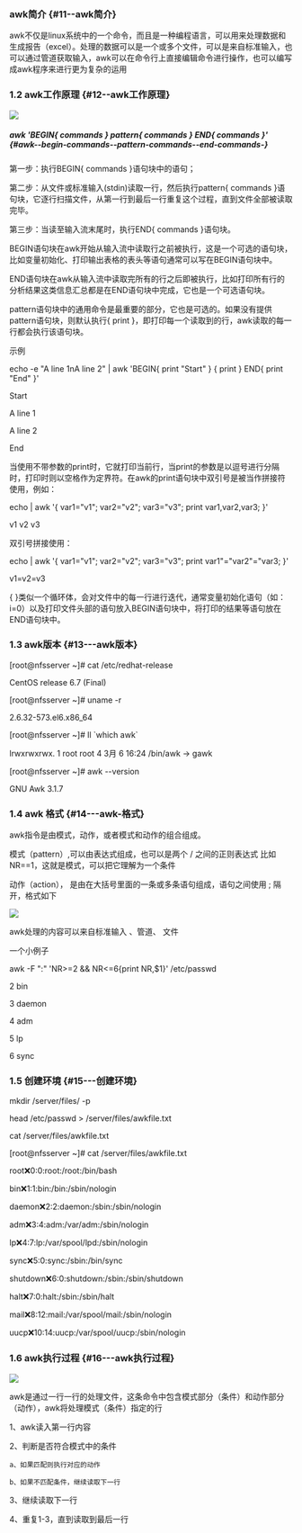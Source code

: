 ### awk简介 {#11--awk简介}

awk不仅是linux系统中的一个命令，而且是一种编程语言，可以用来处理数据和生成报告（excel）。处理的数据可以是一个或多个文件，可以是来自标准输入，也可以通过管道获取输入，awk可以在命令行上直接编辑命令进行操作，也可以编写成awk程序来进行更为复杂的运用

### 1.2 awk工作原理 {#12--awk工作原理}

![](https://www.luffycity.com/linux-book/assets/21-1.png)

##### awk 'BEGIN{ commands } pattern{ commands } END{ commands }' {#awk--begin-commands--pattern-commands--end-commands-}

第一步：执行BEGIN{ commands }语句块中的语句；

第二步：从文件或标准输入\(stdin\)读取一行，然后执行pattern{ commands }语句块，它逐行扫描文件，从第一行到最后一行重复这个过程，直到文件全部被读取完毕。

第三步：当读至输入流末尾时，执行END{ commands }语句块。

BEGIN语句块在awk开始从输入流中读取行之前被执行，这是一个可选的语句块，比如变量初始化、打印输出表格的表头等语句通常可以写在BEGIN语句块中。

END语句块在awk从输入流中读取完所有的行之后即被执行，比如打印所有行的分析结果这类信息汇总都是在END语句块中完成，它也是一个可选语句块。

pattern语句块中的通用命令是最重要的部分，它也是可选的。如果没有提供pattern语句块，则默认执行{ print }，即打印每一个读取到的行，awk读取的每一行都会执行该语句块。

示例

echo -e "A line 1nA line 2" \| awk 'BEGIN{ print "Start" } { print } END{ print "End" }'

Start

A line 1

A line 2

End

当使用不带参数的print时，它就打印当前行，当print的参数是以逗号进行分隔时，打印时则以空格作为定界符。在awk的print语句块中双引号是被当作拼接符使用，例如：

echo \| awk '{ var1="v1"; var2="v2"; var3="v3"; print var1,var2,var3; }'

v1 v2 v3

双引号拼接使用：

echo \| awk '{ var1="v1"; var2="v2"; var3="v3"; print var1"="var2"="var3; }'

v1=v2=v3

{ }类似一个循环体，会对文件中的每一行进行迭代，通常变量初始化语句（如：i=0）以及打印文件头部的语句放入BEGIN语句块中，将打印的结果等语句放在END语句块中。

### 1.3 awk版本 {#13---awk版本}

\[root@nfsserver ~\]\# cat /etc/redhat-release

CentOS release 6.7 \(Final\)

\[root@nfsserver ~\]\# uname -r

2.6.32-573.el6.x86\_64

\[root@nfsserver ~\]\# ll \`which awk\`

lrwxrwxrwx. 1 root root 4 3月 6 16:24 /bin/awk -&gt; gawk

\[root@nfsserver ~\]\# awk --version

GNU Awk 3.1.7

### 1.4 awk 格式 {#14---awk-格式}

awk指令是由模式，动作，或者模式和动作的组合组成。

模式（pattern）,可以由表达式组成，也可以是两个 / 之间的正则表达式 比如 NR==1，这就是模式，可以把它理解为一个条件

动作（action）， 是由在大括号里面的一条或多条语句组成，语句之间使用 ; 隔开，格式如下

![](https://www.luffycity.com/linux-book/assets/21-2.png)

awk处理的内容可以来自标准输入 、管道、 文件

一个小例子

awk -F ":" 'NR&gt;=2 && NR&lt;=6{print NR,$1}' /etc/passwd

2 bin

3 daemon

4 adm

5 lp

6 sync

### 1.5 创建环境 {#15---创建环境}

mkdir /server/files/ -p

head /etc/passwd &gt; /server/files/awkfile.txt

cat /server/files/awkfile.txt

\[root@nfsserver ~\]\# cat /server/files/awkfile.txt

root:x:0:0:root:/root:/bin/bash

bin:x:1:1:bin:/bin:/sbin/nologin

daemon:x:2:2:daemon:/sbin:/sbin/nologin

adm:x:3:4:adm:/var/adm:/sbin/nologin

lp:x:4:7:lp:/var/spool/lpd:/sbin/nologin

sync:x:5:0:sync:/sbin:/bin/sync

shutdown:x:6:0:shutdown:/sbin:/sbin/shutdown

halt:x:7:0:halt:/sbin:/sbin/halt

mail:x:8:12:mail:/var/spool/mail:/sbin/nologin

uucp:x:10:14:uucp:/var/spool/uucp:/sbin/nologin

### 1.6 awk执行过程 {#16---awk执行过程}

![](https://www.luffycity.com/linux-book/assets/21-3.png)

awk是通过一行一行的处理文件，这条命令中包含模式部分（条件）和动作部分（动作），awk将处理模式（条件）指定的行

1、awk读入第一行内容

2、判断是否符合模式中的条件

```
a、如果匹配则执行对应的动作

b、如果不匹配条件，继续读取下一行

```

3、继续读取下一行

4、重复1-3，直到读取到最后一行

